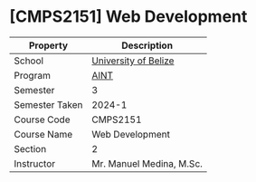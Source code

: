 # [CMPS2151] Web Development

| Property       | Description                                                 |
| -------------- | ----------------------------------------------------------- |
| School         | [University of Belize](https://www.ub.edu.bz/)              |
| Program        | [AINT](https://github.com/stars/andreshungbz/lists/ub-aint) |
| Semester       | 3                                                           |
| Semester Taken | 2024-1                                                      |
| Course Code    | CMPS2151                                                    |
| Course Name    | Web Development                                             |
| Section        | 2                                                           |
| Instructor     | Mr. Manuel Medina, M.Sc.                                    |
